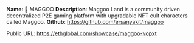 
**Name**: 🎰 MAGGOO
**Description**: Maggoo Land is a community driven decentralized P2E gaming platform with upgradable NFT cult characters called Maggoo.
**Github**: https://github.com/ersanyakit/maggoo

Public URL: https://ethglobal.com/showcase/maggoo-vopxt